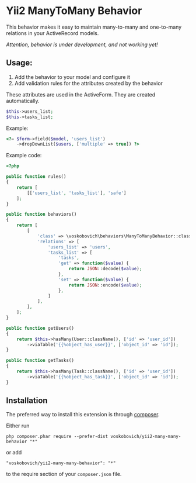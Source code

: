 Yii2 ManyToMany Behavior
===================
This behavior makes it easy to maintain many-to-many and one-to-many relations in your ActiveRecord models.

*Attention, behavior is under development, and not working yet!*

Usage:
------------
1. Add the behavior to your model and configure it
2. Add validation rules for the attributes created by the behavior   

These attributes are used in the ActiveForm.
They are created automatically.
```php
$this->users_list;
$this->tasks_list;
```
Example:
```php
<?= $form->field($model, 'users_list')
    ->dropDownList($users, ['multiple' => true]) ?>
```

Example code:

```php
<?php

public function rules()
{
    return [
        [['users_list', 'tasks_list'], 'safe']
    ];
}

public function behaviors()
{
    return [
        [
            'class' => \voskobovich\behaviors\ManyToManyBehavior::className(),
            'relations' => [
                'users_list' => 'users',
                'tasks_list' => [
                    'tasks',
                    'get' => function($value) {
                        return JSON::decode($value);
                    },
                    'set' => function($value) {
                        return JSON::encode($value);
                    },
                ]
            ],
        ],
    ];
}

public function getUsers()
{
    return $this->hasMany(User::className(), ['id' => 'user_id'])
        ->viaTable('{{%object_has_user}}', ['object_id' => 'id']);
}

public function getTasks()
{
    return $this->hasMany(Task::className(), ['id' => 'user_id'])
        ->viaTable('{{%object_has_task}}', ['object_id' => 'id']);
}
```

Installation
------------

The preferred way to install this extension is through [composer](http://getcomposer.org/download/).

Either run

```
php composer.phar require --prefer-dist voskobovich/yii2-many-many-behavior "*"
```

or add

```
"voskobovich/yii2-many-many-behavior": "*"
```

to the require section of your `composer.json` file.

